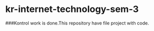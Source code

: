 # kr-internet-technology-sem-3
###Kontrol work is done.This repository have file project with code.

